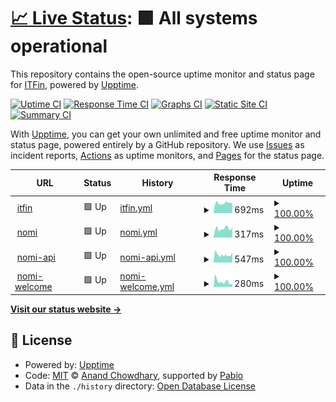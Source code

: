 # [📈 Live Status](https://itfin-io.github.io/itfin-io-uptime): <!--live status--> **🟩 All systems operational**

This repository contains the open-source uptime monitor and status page for [ITFin](https://itfin.io), powered by [Upptime](https://github.com/upptime/upptime).

[![Uptime CI](https://github.com/itfin-io/itfin-io-uptime/workflows/Uptime%20CI/badge.svg)](https://github.com/itfin-io/itfin-io-uptime/actions?query=workflow%3A%22Uptime+CI%22)
[![Response Time CI](https://github.com/itfin-io/itfin-io-uptime/workflows/Response%20Time%20CI/badge.svg)](https://github.com/itfin-io/itfin-io-uptime/actions?query=workflow%3A%22Response+Time+CI%22)
[![Graphs CI](https://github.com/itfin-io/itfin-io-uptime/workflows/Graphs%20CI/badge.svg)](https://github.com/itfin-io/itfin-io-uptime/actions?query=workflow%3A%22Graphs+CI%22)
[![Static Site CI](https://github.com/itfin-io/itfin-io-uptime/workflows/Static%20Site%20CI/badge.svg)](https://github.com/itfin-io/itfin-io-uptime/actions?query=workflow%3A%22Static+Site+CI%22)
[![Summary CI](https://github.com/itfin-io/itfin-io-uptime/workflows/Summary%20CI/badge.svg)](https://github.com/itfin-io/itfin-io-uptime/actions?query=workflow%3A%22Summary+CI%22)

With [Upptime](https://upptime.js.org), you can get your own unlimited and free uptime monitor and status page, powered entirely by a GitHub repository. We use [Issues](https://github.com/itfin-io/itfin-io-uptime/issues) as incident reports, [Actions](https://github.com/itfin-io/itfin-io-uptime/actions) as uptime monitors, and [Pages](https://itfin-io.github.io/itfin-io-uptime) for the status page.

<!--start: status pages-->
<!-- This summary is generated by Upptime (https://github.com/upptime/upptime) -->
<!-- Do not edit this manually, your changes will be overwritten -->
<!-- prettier-ignore -->
| URL | Status | History | Response Time | Uptime |
| --- | ------ | ------- | ------------- | ------ |
| <img alt="" src="https://icons.duckduckgo.com/ip3/app.itfin.io.ico" height="13"> [itfin](https://app.itfin.io) | 🟩 Up | [itfin.yml](https://github.com/itfin-io/itfin-io-uptime/commits/HEAD/history/itfin.yml) | <details><summary><img alt="Response time graph" src="./graphs/itfin/response-time-week.png" height="20"> 692ms</summary><br><a href="https://itfin-io.github.io/itfin-io-uptime/history/itfin"><img alt="Response time 692" src="https://img.shields.io/endpoint?url=https%3A%2F%2Fraw.githubusercontent.com%2Fitfin-io%2Fitfin-io-uptime%2FHEAD%2Fapi%2Fitfin%2Fresponse-time.json"></a><br><a href="https://itfin-io.github.io/itfin-io-uptime/history/itfin"><img alt="24-hour response time 675" src="https://img.shields.io/endpoint?url=https%3A%2F%2Fraw.githubusercontent.com%2Fitfin-io%2Fitfin-io-uptime%2FHEAD%2Fapi%2Fitfin%2Fresponse-time-day.json"></a><br><a href="https://itfin-io.github.io/itfin-io-uptime/history/itfin"><img alt="7-day response time 692" src="https://img.shields.io/endpoint?url=https%3A%2F%2Fraw.githubusercontent.com%2Fitfin-io%2Fitfin-io-uptime%2FHEAD%2Fapi%2Fitfin%2Fresponse-time-week.json"></a><br><a href="https://itfin-io.github.io/itfin-io-uptime/history/itfin"><img alt="30-day response time 692" src="https://img.shields.io/endpoint?url=https%3A%2F%2Fraw.githubusercontent.com%2Fitfin-io%2Fitfin-io-uptime%2FHEAD%2Fapi%2Fitfin%2Fresponse-time-month.json"></a><br><a href="https://itfin-io.github.io/itfin-io-uptime/history/itfin"><img alt="1-year response time 692" src="https://img.shields.io/endpoint?url=https%3A%2F%2Fraw.githubusercontent.com%2Fitfin-io%2Fitfin-io-uptime%2FHEAD%2Fapi%2Fitfin%2Fresponse-time-year.json"></a></details> | <details><summary><a href="https://itfin-io.github.io/itfin-io-uptime/history/itfin">100.00%</a></summary><a href="https://itfin-io.github.io/itfin-io-uptime/history/itfin"><img alt="All-time uptime 100.00%" src="https://img.shields.io/endpoint?url=https%3A%2F%2Fraw.githubusercontent.com%2Fitfin-io%2Fitfin-io-uptime%2FHEAD%2Fapi%2Fitfin%2Fuptime.json"></a><br><a href="https://itfin-io.github.io/itfin-io-uptime/history/itfin"><img alt="24-hour uptime 100.00%" src="https://img.shields.io/endpoint?url=https%3A%2F%2Fraw.githubusercontent.com%2Fitfin-io%2Fitfin-io-uptime%2FHEAD%2Fapi%2Fitfin%2Fuptime-day.json"></a><br><a href="https://itfin-io.github.io/itfin-io-uptime/history/itfin"><img alt="7-day uptime 100.00%" src="https://img.shields.io/endpoint?url=https%3A%2F%2Fraw.githubusercontent.com%2Fitfin-io%2Fitfin-io-uptime%2FHEAD%2Fapi%2Fitfin%2Fuptime-week.json"></a><br><a href="https://itfin-io.github.io/itfin-io-uptime/history/itfin"><img alt="30-day uptime 100.00%" src="https://img.shields.io/endpoint?url=https%3A%2F%2Fraw.githubusercontent.com%2Fitfin-io%2Fitfin-io-uptime%2FHEAD%2Fapi%2Fitfin%2Fuptime-month.json"></a><br><a href="https://itfin-io.github.io/itfin-io-uptime/history/itfin"><img alt="1-year uptime 100.00%" src="https://img.shields.io/endpoint?url=https%3A%2F%2Fraw.githubusercontent.com%2Fitfin-io%2Fitfin-io-uptime%2FHEAD%2Fapi%2Fitfin%2Fuptime-year.json"></a></details>
| <img alt="" src="https://icons.duckduckgo.com/ip3/nomi.tools.ico" height="13"> [nomi](https://nomi.tools) | 🟩 Up | [nomi.yml](https://github.com/itfin-io/itfin-io-uptime/commits/HEAD/history/nomi.yml) | <details><summary><img alt="Response time graph" src="./graphs/nomi/response-time-week.png" height="20"> 317ms</summary><br><a href="https://itfin-io.github.io/itfin-io-uptime/history/nomi"><img alt="Response time 317" src="https://img.shields.io/endpoint?url=https%3A%2F%2Fraw.githubusercontent.com%2Fitfin-io%2Fitfin-io-uptime%2FHEAD%2Fapi%2Fnomi%2Fresponse-time.json"></a><br><a href="https://itfin-io.github.io/itfin-io-uptime/history/nomi"><img alt="24-hour response time 337" src="https://img.shields.io/endpoint?url=https%3A%2F%2Fraw.githubusercontent.com%2Fitfin-io%2Fitfin-io-uptime%2FHEAD%2Fapi%2Fnomi%2Fresponse-time-day.json"></a><br><a href="https://itfin-io.github.io/itfin-io-uptime/history/nomi"><img alt="7-day response time 317" src="https://img.shields.io/endpoint?url=https%3A%2F%2Fraw.githubusercontent.com%2Fitfin-io%2Fitfin-io-uptime%2FHEAD%2Fapi%2Fnomi%2Fresponse-time-week.json"></a><br><a href="https://itfin-io.github.io/itfin-io-uptime/history/nomi"><img alt="30-day response time 317" src="https://img.shields.io/endpoint?url=https%3A%2F%2Fraw.githubusercontent.com%2Fitfin-io%2Fitfin-io-uptime%2FHEAD%2Fapi%2Fnomi%2Fresponse-time-month.json"></a><br><a href="https://itfin-io.github.io/itfin-io-uptime/history/nomi"><img alt="1-year response time 317" src="https://img.shields.io/endpoint?url=https%3A%2F%2Fraw.githubusercontent.com%2Fitfin-io%2Fitfin-io-uptime%2FHEAD%2Fapi%2Fnomi%2Fresponse-time-year.json"></a></details> | <details><summary><a href="https://itfin-io.github.io/itfin-io-uptime/history/nomi">100.00%</a></summary><a href="https://itfin-io.github.io/itfin-io-uptime/history/nomi"><img alt="All-time uptime 100.00%" src="https://img.shields.io/endpoint?url=https%3A%2F%2Fraw.githubusercontent.com%2Fitfin-io%2Fitfin-io-uptime%2FHEAD%2Fapi%2Fnomi%2Fuptime.json"></a><br><a href="https://itfin-io.github.io/itfin-io-uptime/history/nomi"><img alt="24-hour uptime 100.00%" src="https://img.shields.io/endpoint?url=https%3A%2F%2Fraw.githubusercontent.com%2Fitfin-io%2Fitfin-io-uptime%2FHEAD%2Fapi%2Fnomi%2Fuptime-day.json"></a><br><a href="https://itfin-io.github.io/itfin-io-uptime/history/nomi"><img alt="7-day uptime 100.00%" src="https://img.shields.io/endpoint?url=https%3A%2F%2Fraw.githubusercontent.com%2Fitfin-io%2Fitfin-io-uptime%2FHEAD%2Fapi%2Fnomi%2Fuptime-week.json"></a><br><a href="https://itfin-io.github.io/itfin-io-uptime/history/nomi"><img alt="30-day uptime 100.00%" src="https://img.shields.io/endpoint?url=https%3A%2F%2Fraw.githubusercontent.com%2Fitfin-io%2Fitfin-io-uptime%2FHEAD%2Fapi%2Fnomi%2Fuptime-month.json"></a><br><a href="https://itfin-io.github.io/itfin-io-uptime/history/nomi"><img alt="1-year uptime 100.00%" src="https://img.shields.io/endpoint?url=https%3A%2F%2Fraw.githubusercontent.com%2Fitfin-io%2Fitfin-io-uptime%2FHEAD%2Fapi%2Fnomi%2Fuptime-year.json"></a></details>
| <img alt="" src="https://icons.duckduckgo.com/ip3/api.nomi.tools.ico" height="13"> [nomi-api](https://api.nomi.tools) | 🟩 Up | [nomi-api.yml](https://github.com/itfin-io/itfin-io-uptime/commits/HEAD/history/nomi-api.yml) | <details><summary><img alt="Response time graph" src="./graphs/nomi-api/response-time-week.png" height="20"> 547ms</summary><br><a href="https://itfin-io.github.io/itfin-io-uptime/history/nomi-api"><img alt="Response time 547" src="https://img.shields.io/endpoint?url=https%3A%2F%2Fraw.githubusercontent.com%2Fitfin-io%2Fitfin-io-uptime%2FHEAD%2Fapi%2Fnomi-api%2Fresponse-time.json"></a><br><a href="https://itfin-io.github.io/itfin-io-uptime/history/nomi-api"><img alt="24-hour response time 560" src="https://img.shields.io/endpoint?url=https%3A%2F%2Fraw.githubusercontent.com%2Fitfin-io%2Fitfin-io-uptime%2FHEAD%2Fapi%2Fnomi-api%2Fresponse-time-day.json"></a><br><a href="https://itfin-io.github.io/itfin-io-uptime/history/nomi-api"><img alt="7-day response time 547" src="https://img.shields.io/endpoint?url=https%3A%2F%2Fraw.githubusercontent.com%2Fitfin-io%2Fitfin-io-uptime%2FHEAD%2Fapi%2Fnomi-api%2Fresponse-time-week.json"></a><br><a href="https://itfin-io.github.io/itfin-io-uptime/history/nomi-api"><img alt="30-day response time 547" src="https://img.shields.io/endpoint?url=https%3A%2F%2Fraw.githubusercontent.com%2Fitfin-io%2Fitfin-io-uptime%2FHEAD%2Fapi%2Fnomi-api%2Fresponse-time-month.json"></a><br><a href="https://itfin-io.github.io/itfin-io-uptime/history/nomi-api"><img alt="1-year response time 547" src="https://img.shields.io/endpoint?url=https%3A%2F%2Fraw.githubusercontent.com%2Fitfin-io%2Fitfin-io-uptime%2FHEAD%2Fapi%2Fnomi-api%2Fresponse-time-year.json"></a></details> | <details><summary><a href="https://itfin-io.github.io/itfin-io-uptime/history/nomi-api">100.00%</a></summary><a href="https://itfin-io.github.io/itfin-io-uptime/history/nomi-api"><img alt="All-time uptime 100.00%" src="https://img.shields.io/endpoint?url=https%3A%2F%2Fraw.githubusercontent.com%2Fitfin-io%2Fitfin-io-uptime%2FHEAD%2Fapi%2Fnomi-api%2Fuptime.json"></a><br><a href="https://itfin-io.github.io/itfin-io-uptime/history/nomi-api"><img alt="24-hour uptime 100.00%" src="https://img.shields.io/endpoint?url=https%3A%2F%2Fraw.githubusercontent.com%2Fitfin-io%2Fitfin-io-uptime%2FHEAD%2Fapi%2Fnomi-api%2Fuptime-day.json"></a><br><a href="https://itfin-io.github.io/itfin-io-uptime/history/nomi-api"><img alt="7-day uptime 100.00%" src="https://img.shields.io/endpoint?url=https%3A%2F%2Fraw.githubusercontent.com%2Fitfin-io%2Fitfin-io-uptime%2FHEAD%2Fapi%2Fnomi-api%2Fuptime-week.json"></a><br><a href="https://itfin-io.github.io/itfin-io-uptime/history/nomi-api"><img alt="30-day uptime 100.00%" src="https://img.shields.io/endpoint?url=https%3A%2F%2Fraw.githubusercontent.com%2Fitfin-io%2Fitfin-io-uptime%2FHEAD%2Fapi%2Fnomi-api%2Fuptime-month.json"></a><br><a href="https://itfin-io.github.io/itfin-io-uptime/history/nomi-api"><img alt="1-year uptime 100.00%" src="https://img.shields.io/endpoint?url=https%3A%2F%2Fraw.githubusercontent.com%2Fitfin-io%2Fitfin-io-uptime%2FHEAD%2Fapi%2Fnomi-api%2Fuptime-year.json"></a></details>
| <img alt="" src="https://icons.duckduckgo.com/ip3/welcome.nomi.tools.ico" height="13"> [nomi-welcome](https://welcome.nomi.tools) | 🟩 Up | [nomi-welcome.yml](https://github.com/itfin-io/itfin-io-uptime/commits/HEAD/history/nomi-welcome.yml) | <details><summary><img alt="Response time graph" src="./graphs/nomi-welcome/response-time-week.png" height="20"> 280ms</summary><br><a href="https://itfin-io.github.io/itfin-io-uptime/history/nomi-welcome"><img alt="Response time 280" src="https://img.shields.io/endpoint?url=https%3A%2F%2Fraw.githubusercontent.com%2Fitfin-io%2Fitfin-io-uptime%2FHEAD%2Fapi%2Fnomi-welcome%2Fresponse-time.json"></a><br><a href="https://itfin-io.github.io/itfin-io-uptime/history/nomi-welcome"><img alt="24-hour response time 325" src="https://img.shields.io/endpoint?url=https%3A%2F%2Fraw.githubusercontent.com%2Fitfin-io%2Fitfin-io-uptime%2FHEAD%2Fapi%2Fnomi-welcome%2Fresponse-time-day.json"></a><br><a href="https://itfin-io.github.io/itfin-io-uptime/history/nomi-welcome"><img alt="7-day response time 280" src="https://img.shields.io/endpoint?url=https%3A%2F%2Fraw.githubusercontent.com%2Fitfin-io%2Fitfin-io-uptime%2FHEAD%2Fapi%2Fnomi-welcome%2Fresponse-time-week.json"></a><br><a href="https://itfin-io.github.io/itfin-io-uptime/history/nomi-welcome"><img alt="30-day response time 280" src="https://img.shields.io/endpoint?url=https%3A%2F%2Fraw.githubusercontent.com%2Fitfin-io%2Fitfin-io-uptime%2FHEAD%2Fapi%2Fnomi-welcome%2Fresponse-time-month.json"></a><br><a href="https://itfin-io.github.io/itfin-io-uptime/history/nomi-welcome"><img alt="1-year response time 280" src="https://img.shields.io/endpoint?url=https%3A%2F%2Fraw.githubusercontent.com%2Fitfin-io%2Fitfin-io-uptime%2FHEAD%2Fapi%2Fnomi-welcome%2Fresponse-time-year.json"></a></details> | <details><summary><a href="https://itfin-io.github.io/itfin-io-uptime/history/nomi-welcome">100.00%</a></summary><a href="https://itfin-io.github.io/itfin-io-uptime/history/nomi-welcome"><img alt="All-time uptime 100.00%" src="https://img.shields.io/endpoint?url=https%3A%2F%2Fraw.githubusercontent.com%2Fitfin-io%2Fitfin-io-uptime%2FHEAD%2Fapi%2Fnomi-welcome%2Fuptime.json"></a><br><a href="https://itfin-io.github.io/itfin-io-uptime/history/nomi-welcome"><img alt="24-hour uptime 100.00%" src="https://img.shields.io/endpoint?url=https%3A%2F%2Fraw.githubusercontent.com%2Fitfin-io%2Fitfin-io-uptime%2FHEAD%2Fapi%2Fnomi-welcome%2Fuptime-day.json"></a><br><a href="https://itfin-io.github.io/itfin-io-uptime/history/nomi-welcome"><img alt="7-day uptime 100.00%" src="https://img.shields.io/endpoint?url=https%3A%2F%2Fraw.githubusercontent.com%2Fitfin-io%2Fitfin-io-uptime%2FHEAD%2Fapi%2Fnomi-welcome%2Fuptime-week.json"></a><br><a href="https://itfin-io.github.io/itfin-io-uptime/history/nomi-welcome"><img alt="30-day uptime 100.00%" src="https://img.shields.io/endpoint?url=https%3A%2F%2Fraw.githubusercontent.com%2Fitfin-io%2Fitfin-io-uptime%2FHEAD%2Fapi%2Fnomi-welcome%2Fuptime-month.json"></a><br><a href="https://itfin-io.github.io/itfin-io-uptime/history/nomi-welcome"><img alt="1-year uptime 100.00%" src="https://img.shields.io/endpoint?url=https%3A%2F%2Fraw.githubusercontent.com%2Fitfin-io%2Fitfin-io-uptime%2FHEAD%2Fapi%2Fnomi-welcome%2Fuptime-year.json"></a></details>

<!--end: status pages-->

[**Visit our status website →**](https://itfin-io.github.io/itfin-io-uptime)

## 📄 License

- Powered by: [Upptime](https://github.com/upptime/upptime)
- Code: [MIT](./LICENSE) © [Anand Chowdhary](https://anandchowdhary.com), supported by [Pabio](https://pabio.com)
- Data in the `./history` directory: [Open Database License](https://opendatacommons.org/licenses/odbl/1-0/)

